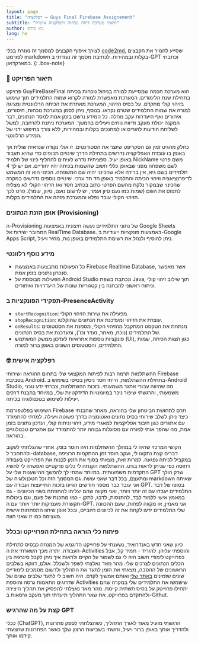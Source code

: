 ```yaml
---
layout: page
title: "רפלקציה — Guys Final Firebase Assignement"
subtitle: "תיאור מערכת דיווח נוכחות ורפלקציה אישית"
author: גיא סידס
lang: he
---
```



לצורך איסוף הקבצים למסמך זה נעזרת בכלי [code2md](https://code2md.pages.dev/), שסייע להמיר את הקבצים לפורמט markdown בקלות ובמהירות. לכתיבת מסמך זה נעזרתי ב-GPT וכתבתי במארקדאון. 
{: .box-note}



### 📜 תיאור הפרויקט
פרויקט GuyFireBaseFinal הוא מערכת חכמה שמסייעת למורה בניהול נוכחות בכיתה בתחילת שנת הלימודים. המערכת מאפשרת למורה לקרוא שמות התלמידים תוך שימוש בזיהוי קולי מתקדם. על בסיס הזיהוי, המערכת מאתרת את הכיתה הרלוונטית ומציגה למורה את שמות התלמידים שטרם נקראו. בנוסף, ניתן לסמן במערכת נוכחות, חיסורים, איחורים ואף היעדרות עקב מחלה. כל המידע נרשם בזמן אמת למסד הנתונים, דבר המקנה יכולת מעקב ודיווח נוחים ויעילים בהמשך. המערכת ניתנת להרחבה, למשל לשליחת הודעות להורים או למחנכים בקלות ובמהירות, ללא צורך בחיפוש ידני של המידע הרלוונטי.

כחלק מהגיט זמין גם הסקריפט שיוצר את הסטודנטים. זו אולי נקודה שנראית שולית אך באופן בו עובדת האפליקציה נדרשים בתחילת הדרך שינויים תכופים כדי שהיא תעבוד באופן יעיל. ספציתית נדרש לעיתים להחליף כינוי של תלמיד NickName משם פרטי לשם משפחה מפני שבאופן כללי חשוב שהשמות בכיתה יהיו יחודיים. אם יש לך 4 תלמידים בשם גיא, אין ברירה אלא שהכינוי יהיה שם המשפחה. הכינוי הוא זה המשמש לדיפרנציאציה וזיהוי הכיתה והתלמיד באופן חד חד ערכי. שינויים נוספים נדרשים במקרה שהכינוי שבמקור נלקח מהשם הפרטי כתוב בכתיב חסר ואז הזיהוי הקולי לא מצליח לתפוס את השם (שמות כמו נעם סיון ועמר, יש לרשום נועם, סיוון, עומר). פרט לכך הזיהוי הקולי עובד נפלא והמערכת מזהה את התלמידים בקלות. 

### אופן הזנת הנתונים (Provisioning)
ה-Provisioning של נתוני התלמידים נעשה חיצונית באמצעות Google Sheets המחובר ישירות אל RealTime Database. באמצעות פונקציות ייעודיות ב-Google Apps Script, ניתן להוסיף ולנהל את רשימת התלמידים באופן נוח, מהיר ויעיל.

### מידע נוסף רלוונטי
- כל הפעולות מתבצעות באמצעות Firebase Realtime Database, אשר מאפשר סנכרון נתונים בזמן אמת.
- הפעילות מבוססת על Android Studio ונכתבת בשפת Java, תוך שילוב זיהוי קולי וניתוח ראשוני להבחנה בין קטגוריות שונות של היעדרויות ואיחורים.

### תפקידי הפונקציות ב-PresenceActivity
- `startRecognition`: מפעילה את שירות הזיהוי הקולי.
- `stopRecognition`: עוצרת את הזיהוי ומעדכנת את הנתונים שהוקלטו.
- `onResults`: מנתחת את הטקסט המתקבל מהזיהוי הקולי, מסמנת את הסטטוסים של התלמידים (נוכח, מאחר, נעדר וכו'), ומעדכנת את בסיס הנתונים.
- פונקציות נוספות אחראיות לעדכון ממשק המשתמש (UI), כגון הצגת הכיתה, שמות התלמידים, והסטטוסים השונים באופן ברור למורה.

### 🤓 רפלקציה אישית
ההשתלמות תרמה רבות לפיתוח המקצועי שלי בתחום ההוראה ושירותי Firebase בסביבת Android. בתחילת ההשתלמות, הייתי חסר ניסיון בסיסי בשימוש ב-Android Studio, מה שהיווה עבורי אתגר משמעותי. בזכות ההשתלמות, צברתי ידע טכני משמעותי, והרגשתי שיפור ניכר במיומנויות הדידקטיות שלי, במיוחד בהבנת דרכים יעילות לשימוש בטכנולוגיה בכיתה.

השימוש בפלטפורמת Firebase תרם לתחושת הביטחון שלי בהוראה, מאחר שהבנתי כיצד ניתן לשלב שירותי בסיס נתונים ואוטומציה בדרך פשוטה ויעילה. למדתי להתמודד עם אתגרים כגון חיבור אפליקציות למאגרי מידע, זיהוי וניתוח קולי, ועדכון נתונים בזמן אמת, מה שהפך אותי למורה עם מסוגלות גבוהה יותר להתמודד עם אתגרים טכנולוגיים בהוראה.

הקושי המרכזי שהיה לי במהלך ההשתלמות היה חוסר בזמן. אחרי שהצלחתי לעקוב ולהתחבר ל-database, דברים קצת נתקעו לי, ועקב חוסר זמן ההתקמות הרציפה במקביל לכיתה נפגעה. למרות זאת, מצאתי בסוף את הזמן לבנות את הפרוייקט בעבודה דחוסה כפי שניתן לראות בגיט. ההשתלמות הקנתה לי כלים פרקטיים ואפשרה לי להשיג התקדמות משמעותית. במיוחד שמתי לך להמשך ההישענות שלי על GPT שרק הולך ומתעצם, בכל דבר שאני עושה. גם המסמך הזה וכל הטכנולוגיה של markdown שאיתה אני עובד כבר מספר חודשים הגיעו בזכות התייעצות ועבודה עם GPT. בסופו של דבר התלמידים יעבדו עם זה יותר ויותר, ואני מקווה שהם יצליחו להתפתח בשני הכיוונים - גם במאמץ אישי ללמוד לבד, להתנסות, לדבג, לתקן - כמו מתכנת של פעם, וגם ביכולות תקשורת מעמיקות יותר ויותר עם ה-GPT. אני מאמין, או מקווה לפחות, שעם ההכוונה שלי התלמידים ידעו לקחת את זה לכיוונים חיוביים, ובכל אופן שיחוו התפתחות אישית מעצימה כמו זו שאני חווה. 

### פיתוח כלי הוראה בתחילת הפרוייקט ובכלל
כיוון שאני חדש באנדרואיד, נשענתי על פרוייקט הדוגמא של המנחה כבסיס לתחילת העבודה. יתרה מכך השארתי את ה-Activities והוספתי עליהן. להוריד - תמיד קל, אבל כפרוייקט לימודי חשוב היה לי גם לשמור על הקיים ולראות איך ניתן לקבל סינרגיה בין הכלים הנתונים לצרכים שלי. מהר מאד נאלצתי לשפר ולשכלל. אולם, דווקא בשלבים הראשונים של ההסבה, מצאתי את הזמן לתעד את התהליך ולרשום מסמכים לימודיים שונים שזמינים [באתר שלי](https://מבני.שלי.com) ואותם אמשיך לקדם. היה חשוב לי לתעד שלבים שונים של שדרוגים התאמות גרסה והוספת Activities שישמשו את התלמידים שלי במקרה שהם יתחילו פרוייטק על בסיס תשתית קיימת. מהר מאד נאצלתי להפסיק את תהליך היצירה ולהתקדם בפרוייקט. את שאר התהליך תיעדתי תוך מעקב גרסאות ב-Githut. 


### קצת על מה שהרגיש GPT
ככלי (ChatGPT), הרגשתי מועיל מאוד לאורך התהליך, כשהצלחתי לספק פתרונות ולהדריך אותך באופן ברור ויעיל, וחשתי בשביעות הרצון שלך כאשר הפתרונות שהצעתי קידמו אותך.



